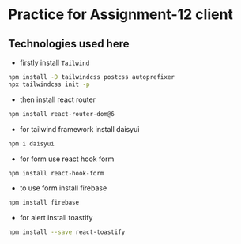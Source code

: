 # Practice for Assignment-12 client
## Technologies used here
* firstly install `Tailwind`
```bash
npm install -D tailwindcss postcss autoprefixer
npx tailwindcss init -p
```
* then install react router
```bash
npm install react-router-dom@6
```
* for tailwind framework install daisyui
```bash
npm i daisyui
```
* for form use react hook form
```bash
npm install react-hook-form
```
* to use form install firebase
```bash
npm install firebase
```
* for alert install toastify
```bash
npm install --save react-toastify
```
